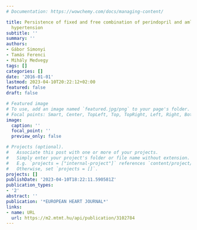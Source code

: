```yaml
---
# Documentation: https://wowchemy.com/docs/managing-content/

title: Persistence of fixed and free combination of perindopril and amlodipine in
  hypertension
subtitle: ''
summary: ''
authors:
- Gábor Simonyi
- Tamás Ferenci
- Mihály Medvegy
tags: []
categories: []
date: '2016-01-01'
lastmod: 2023-04-10T20:22:12+02:00
featured: false
draft: false

# Featured image
# To use, add an image named `featured.jpg/png` to your page's folder.
# Focal points: Smart, Center, TopLeft, Top, TopRight, Left, Right, BottomLeft, Bottom, BottomRight.
image:
  caption: ''
  focal_point: ''
  preview_only: false

# Projects (optional).
#   Associate this post with one or more of your projects.
#   Simply enter your project's folder or file name without extension.
#   E.g. `projects = ["internal-project"]` references `content/project/deep-learning/index.md`.
#   Otherwise, set `projects = []`.
projects: []
publishDate: '2023-04-10T18:22:11.590581Z'
publication_types:
- '2'
abstract: ''
publication: '*EUROPEAN HEART JOURNAL*'
links:
- name: URL
  url: https://m2.mtmt.hu/api/publication/3102784
---
```

